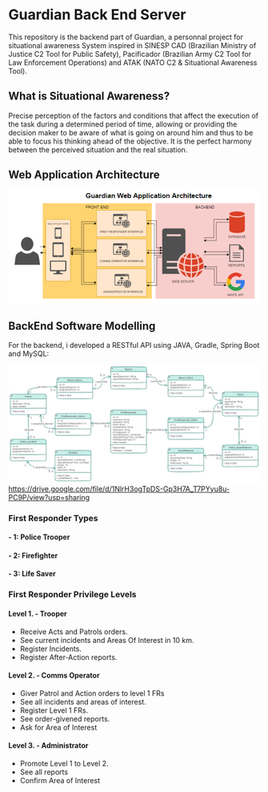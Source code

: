 # Guardian Back End Server
This repository is the backend part of Guardian, a personnal project for situational awareness System inspired in SINESP CAD (Brazilian Ministry of Justice C2 Tool for Public Safety), Pacificador (Brazilian Army C2 Tool for Law Enforcement Operations) and ATAK (NATO C2 & Situational Awareness Tool).

## What is Situational Awareness?
Precise perception of the factors and conditions that affect the execution of the task during a determined period of time, allowing or providing the decision maker to be aware of what is going on around him and thus to be able to focus his thinking ahead of the objective. It is the perfect harmony between the perceived situation and the real situation.

## Web Application Architecture
![Project Architecture](https://github.com/valmojr/guardian-backend/blob/main/Software%20Modelling/guardianarchtecture.png?raw=true)

## BackEnd Software Modelling
For the backend, i developed a RESTful API using JAVA, Gradle, Spring Boot and MySQL:

![UML](https://github.com/valmojr/guardian-backend/blob/main/Software%20Modelling/UML.png?raw=true)
https://drive.google.com/file/d/1NlrH3ogTpDS-Gp3H7A_T7PYyu8u-PC9P/view?usp=sharing

### First Responder Types
#### - 1: Police Trooper
#### - 2: Firefighter
#### - 3: Life Saver

### First Responder Privilege Levels
#### Level 1. - Trooper
- Receive Acts and Patrols orders.
- See current incidents and Areas Of Interest in 10 km.
- Register Incidents.
- Register After-Action reports.
#### Level 2. - Comms Operator
- Giver Patrol and Action orders to level 1 FRs
- See all incidents and areas of interest.
- Register Level 1 FRs.
- See order-givened reports.
- Ask for Area of Interest
#### Level 3. - Administrator
- Promote Level 1 to Level 2.
- See all reports
- Confirm Area of Interest